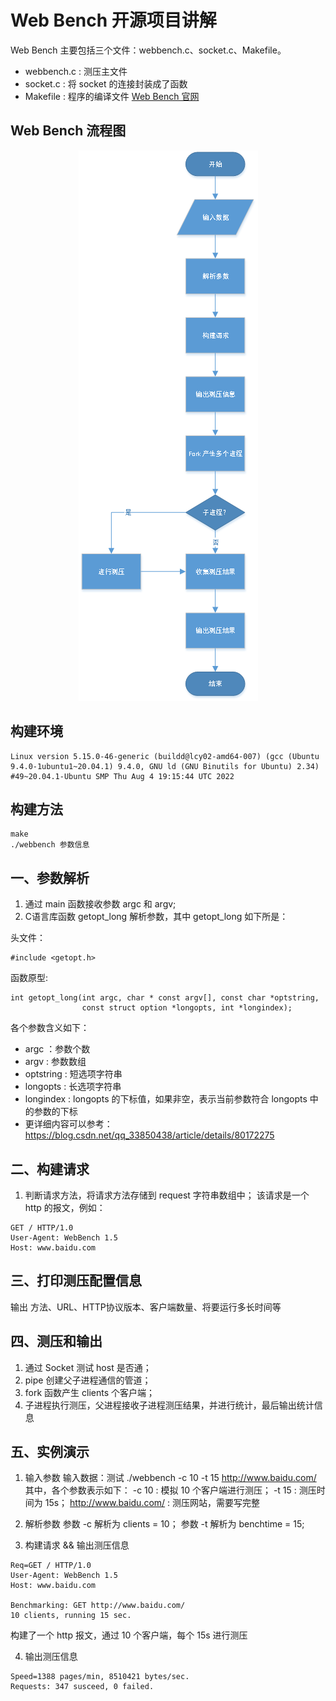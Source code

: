 # Web Bench 开源项目讲解

Web Bench 主要包括三个文件：webbench.c、socket.c、Makefile。
* webbench.c : 测压主文件
* socket.c : 将 socket 的连接封装成了函数
* Makefile : 程序的编译文件
[Web Bench 官网](http://home.tiscali.cz/~cz210552/webbench.html)

## Web Bench 流程图

<div align=center>
  <img src="./flowChart.png">
</div>

## 构建环境
```
Linux version 5.15.0-46-generic (buildd@lcy02-amd64-007) (gcc (Ubuntu 9.4.0-1ubuntu1~20.04.1) 9.4.0, GNU ld (GNU Binutils for Ubuntu) 2.34) #49~20.04.1-Ubuntu SMP Thu Aug 4 19:15:44 UTC 2022
```
## 构建方法
```
make
./webbench 参数信息
```
## 一、参数解析
1. 通过 main 函数接收参数 argc 和 argv;
2. C语言库函数 getopt_long 解析参数，其中 getopt_long 如下所是：

头文件：
```
#include <getopt.h>
```
函数原型:
```
int getopt_long(int argc, char * const argv[], const char *optstring,
                const struct option *longopts, int *longindex);
```
各个参数含义如下：
* argc ：参数个数
* argv : 参数数组
* optstring : 短选项字符串
* longopts : 长选项字符串
* longindex : longopts 的下标值，如果非空，表示当前参数符合 longopts 中的参数的下标
* 更详细内容可以参考：https://blog.csdn.net/qq_33850438/article/details/80172275

## 二、构建请求
1. 判断请求方法，将请求方法存储到 request 字符串数组中；
该请求是一个 http 的报文，例如：
```
GET / HTTP/1.0
User-Agent: WebBench 1.5
Host: www.baidu.com
```

## 三、打印测压配置信息

输出 方法、URL、HTTP协议版本、客户端数量、将要运行多长时间等


## 四、测压和输出

1. 通过 Socket 测试 host 是否通；
2. pipe 创建父子进程通信的管道；
3. fork 函数产生 clients 个客户端；
4. 子进程执行测压，父进程接收子进程测压结果，并进行统计，最后输出统计信息

## 五、实例演示
1. 输入参数
输入数据：测试 ./webbench -c 10 -t 15 http://www.baidu.com/
其中，各个参数表示如下：
-c 10 : 模拟 10 个客户端进行测压；
-t 15 : 测压时间为 15s；
http://www.baidu.com/ : 测压网站，需要写完整

2. 解析参数
参数 -c 解析为 clients = 10；
参数 -t 解析为 benchtime = 15;

3. 构建请求 && 输出测压信息
```
Req=GET / HTTP/1.0
User-Agent: WebBench 1.5
Host: www.baidu.com

Benchmarking: GET http://www.baidu.com/
10 clients, running 15 sec.
```
构建了一个 http 报文，通过 10 个客户端，每个 15s 进行测压

4. 输出测压信息
```
Speed=1388 pages/min, 8510421 bytes/sec.
Requests: 347 susceed, 0 failed.
```



